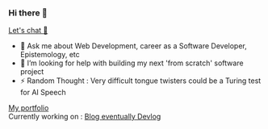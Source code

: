 ### Hi there 👋

[Let's chat 🍵](https://calendly.com/sarangnagpal38/coffee-chat)
- 💬 Ask me about Web Development, career as a Software Developer, Epistemology, etc
- 🤔 I’m looking for help with building my next 'from scratch' software project
- ⚡ Random Thought : Very difficult tongue twisters could be a Turing test for AI Speech 

[ My portfolio ](https://sarang.nitw.in)  
Currently working on : <a href="https://blog.sarang.nitw.in" target="_blank"> Blog eventually Devlog </a>

<!--
**crudybagger/crudybagger** is a ✨ _special_ ✨ repository because its `README.md` (this file) appears on your GitHub profile.

Here are some ideas to get you started:

- 🔭 I’m currently working on ...
- 🌱 I’m currently learning ...
- 👯 I’m looking to collaborate on ...



- 😄 Pronouns: ...

-->
